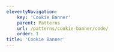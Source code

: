 ```yaml
---
eleventyNavigation:
    key: 'Cookie Banner'
    parent: Patterns
    url: /patterns/cookie-banner/code/
    order: 1
title: 'Cookie Banner'
---
```

